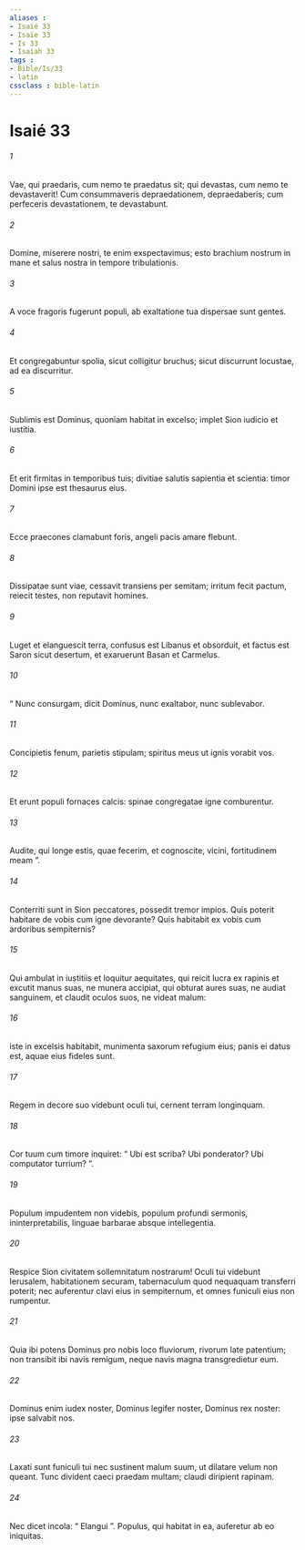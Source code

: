 ```yaml
---
aliases : 
- Isaié 33
- Isaïe 33
- Is 33
- Isaiah 33
tags : 
- Bible/Is/33
- latin
cssclass : bible-latin
---
```


# Isaié 33

###### 1
Vae, qui praedaris, cum nemo te praedatus sit; qui devastas, cum nemo te devastaverit! Cum consummaveris depraedationem, depraedaberis; cum perfeceris devastationem, te devastabunt.
###### 2
Domine, miserere nostri, te enim exspectavimus; esto brachium nostrum in mane et salus nostra in tempore tribulationis.
###### 3
A voce fragoris fugerunt populi, ab exaltatione tua dispersae sunt gentes.
###### 4
Et congregabuntur spolia, sicut colligitur bruchus; sicut discurrunt locustae, ad ea discurritur.
###### 5
Sublimis est Dominus, quoniam habitat in excelso; implet Sion iudicio et iustitia.
###### 6
Et erit firmitas in temporibus tuis; divitiae salutis sapientia et scientia: timor Domini ipse est thesaurus eius.
###### 7
Ecce praecones clamabunt foris, angeli pacis amare flebunt.
###### 8
Dissipatae sunt viae, cessavit transiens per semitam; irritum fecit pactum, reiecit testes, non reputavit homines.
###### 9
Luget et elanguescit terra, confusus est Libanus et obsorduit, et factus est Saron sicut desertum, et exaruerunt Basan et Carmelus.
###### 10
“ Nunc consurgam, dicit Dominus, nunc exaltabor, nunc sublevabor.
###### 11
Concipietis fenum, parietis stipulam; spiritus meus ut ignis vorabit vos.
###### 12
Et erunt populi fornaces calcis: spinae congregatae igne comburentur.
###### 13
Audite, qui longe estis, quae fecerim, et cognoscite, vicini, fortitudinem meam ”.
###### 14
Conterriti sunt in Sion peccatores, possedit tremor impios. Quis poterit habitare de vobis cum igne devorante? Quis habitabit ex vobis cum ardoribus sempiternis?
###### 15
Qui ambulat in iustitiis et loquitur aequitates, qui reicit lucra ex rapinis et excutit manus suas, ne munera accipiat, qui obturat aures suas, ne audiat sanguinem, et claudit oculos suos, ne videat malum:
###### 16
iste in excelsis habitabit, munimenta saxorum refugium eius; panis ei datus est, aquae eius fideles sunt.
###### 17
Regem in decore suo videbunt oculi tui, cernent terram longinquam.
###### 18
Cor tuum cum timore inquiret: “ Ubi est scriba? Ubi ponderator? Ubi computator turrium? ”.
###### 19
Populum impudentem non videbis, populum profundi sermonis, ininterpretabilis, linguae barbarae absque intellegentia.
###### 20
Respice Sion civitatem sollemnitatum nostrarum! Oculi tui videbunt Ierusalem, habitationem securam, tabernaculum quod nequaquam transferri poterit; nec auferentur clavi eius in sempiternum, et omnes funiculi eius non rumpentur.
###### 21
Quia ibi potens Dominus pro nobis loco fluviorum, rivorum late patentium; non transibit ibi navis remigum, neque navis magna transgredietur eum.
###### 22
Dominus enim iudex noster, Dominus legifer noster, Dominus rex noster: ipse salvabit nos.
###### 23
Laxati sunt funiculi tui nec sustinent malum suum, ut dilatare velum non queant. Tunc divident caeci praedam multam; claudi diripient rapinam.
###### 24
Nec dicet incola: “ Elangui ”. Populus, qui habitat in ea, auferetur ab eo iniquitas.
